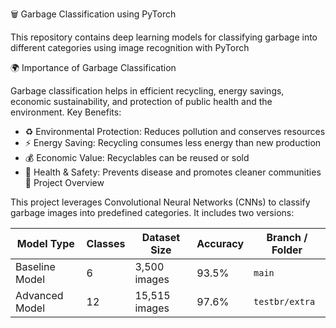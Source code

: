  
🗑️ Garbage Classification using PyTorch

This repository contains deep learning models for classifying garbage into different categories using image recognition with PyTorch

🌍 Importance of Garbage Classification

Garbage classification helps in efficient recycling, energy savings, economic sustainability, and protection of public health and the environment.
 Key Benefits:
- ♻️ Environmental Protection: Reduces pollution and conserves resources  
- ⚡ Energy Saving: Recycling consumes less energy than new production  
- 💰 Economic Value: Recyclables can be reused or sold  
- 🧼 Health & Safety: Prevents disease and promotes cleaner communities
🧠 Project Overview

This project leverages Convolutional Neural Networks (CNNs) to classify garbage images into predefined categories. It includes two versions:

| Model Type      | Classes | Dataset Size | Accuracy | Branch / Folder       |
|-----------------|---------|--------------|----------|------------------------|
| Baseline Model  | 6       | 3,500 images | 93.5%    | `main`                 |
| Advanced Model  | 12      | 15,515 images| 97.6%    | `testbr/extra`         |

 
